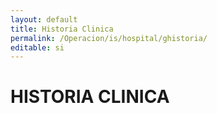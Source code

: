 ```yaml
---
layout: default
title: Historia Clinica
permalink: /Operacion/is/hospital/ghistoria/
editable: si
---
```


# HISTORIA CLINICA


